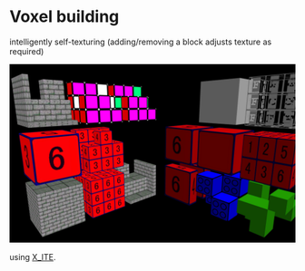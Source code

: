 # Voxel building

intelligently self-texturing (adding/removing a block adjusts texture as required)

[![examples](blocks.jpg)](../../advancedViewer.html?model=./2003/blocks/blockTests.wrl  "click to browse in 3d")

using [X_ITE](http://create3000.de/x_ite).

